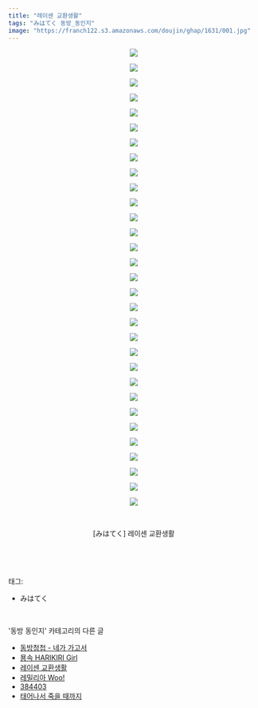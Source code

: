 ```yaml
---
title: "레이센 교환생활"
tags: "みはてく 동방_동인지"
image: "https://franch122.s3.amazonaws.com/doujin/ghap/1631/001.jpg"
---
```

<div class="article">
<p style="text-align: center; clear: none; float: none;"><img src="{{ site.imgserver4 }}/ghap/1631/001.jpg"/></p>
<p style="text-align: center; clear: none; float: none;"><img src="{{ site.imgserver4 }}/ghap/1631/002.jpg"/></p>
<p style="text-align: center; clear: none; float: none;"><img src="{{ site.imgserver4 }}/ghap/1631/003.jpg"/></p>
<p style="text-align: center; clear: none; float: none;"><img src="{{ site.imgserver4 }}/ghap/1631/004.jpg"/></p>
<p style="text-align: center; clear: none; float: none;"><img src="{{ site.imgserver4 }}/ghap/1631/005.jpg"/></p>
<p style="text-align: center; clear: none; float: none;"><img src="{{ site.imgserver4 }}/ghap/1631/006.jpg"/></p>
<p style="text-align: center; clear: none; float: none;"><img src="{{ site.imgserver4 }}/ghap/1631/007.jpg"/></p>
<p style="text-align: center; clear: none; float: none;"><img src="{{ site.imgserver4 }}/ghap/1631/008.jpg"/></p>
<p style="text-align: center; clear: none; float: none;"><img src="{{ site.imgserver4 }}/ghap/1631/009.jpg"/></p>
<p style="text-align: center; clear: none; float: none;"><img src="{{ site.imgserver4 }}/ghap/1631/010.jpg"/></p>
<p style="text-align: center; clear: none; float: none;"><img src="{{ site.imgserver4 }}/ghap/1631/011.jpg"/></p>
<p style="text-align: center; clear: none; float: none;"><img src="{{ site.imgserver4 }}/ghap/1631/012.jpg"/></p>
<p style="text-align: center; clear: none; float: none;"><img src="{{ site.imgserver4 }}/ghap/1631/013.jpg"/></p>
<p style="text-align: center; clear: none; float: none;"><img src="{{ site.imgserver4 }}/ghap/1631/014.jpg"/></p>
<p style="text-align: center; clear: none; float: none;"><img src="{{ site.imgserver4 }}/ghap/1631/015.jpg"/></p>
<p style="text-align: center; clear: none; float: none;"><img src="{{ site.imgserver4 }}/ghap/1631/016.jpg"/></p>
<p style="text-align: center; clear: none; float: none;"><img src="{{ site.imgserver4 }}/ghap/1631/017.jpg"/></p>
<p style="text-align: center; clear: none; float: none;"><img src="{{ site.imgserver4 }}/ghap/1631/018.jpg"/></p>
<p style="text-align: center; clear: none; float: none;"><img src="{{ site.imgserver4 }}/ghap/1631/019.jpg"/></p>
<p style="text-align: center; clear: none; float: none;"><img src="{{ site.imgserver4 }}/ghap/1631/020.jpg"/></p>
<p style="text-align: center; clear: none; float: none;"><img src="{{ site.imgserver4 }}/ghap/1631/021.jpg"/></p>
<p style="text-align: center; clear: none; float: none;"><img src="{{ site.imgserver4 }}/ghap/1631/022.jpg"/></p>
<p style="text-align: center; clear: none; float: none;"><img src="{{ site.imgserver4 }}/ghap/1631/023.jpg"/></p>
<p style="text-align: center; clear: none; float: none;"><img src="{{ site.imgserver4 }}/ghap/1631/024.jpg"/></p>
<p style="text-align: center; clear: none; float: none;"><img src="{{ site.imgserver4 }}/ghap/1631/025.jpg"/></p>
<p style="text-align: center; clear: none; float: none;"><img src="{{ site.imgserver4 }}/ghap/1631/026.jpg"/></p>
<p style="text-align: center; clear: none; float: none;"><img src="{{ site.imgserver4 }}/ghap/1631/027.jpg"/></p>
<p style="text-align: center; clear: none; float: none;"><img src="{{ site.imgserver4 }}/ghap/1631/028.jpg"/></p>
<p style="text-align: center; clear: none; float: none;"><img src="{{ site.imgserver4 }}/ghap/1631/029.jpg"/></p>
<p style="text-align: center; clear: none; float: none;"><img src="{{ site.imgserver4 }}/ghap/1631/030.jpg"/></p>
<p style="text-align: center; clear: none; float: none;"><img src="{{ site.imgserver4 }}/ghap/1631/031.jpg"/></p>
<p style="text-align: center; clear: none; float: none;"><br/></p>
<p style="text-align: center; clear: none; float: none;">[みはてく] 레이센 교환생활</p>
<p><br/></p>
</div><br/>
<div class="tagTrail">
<p>태그: </p>
<ul>
<li>みはてく</li>
</ul>
</div><br/>
<div class="another">
<p>'동방 동인지' 카테고리의 다른 글</p>
<ul>
<li><a href="/ghap_1633">동방청첩 - 네가 가고서</a></li>
<li><a href="/ghap_1632">묭속 HARIKIRI Girl</a></li>
<li><a href="/ghap_1631">레이센 교환생활</a></li>
<li><a href="/ghap_1630">레밀리아 Woo!</a></li>
<li><a href="/ghap_1629">384403</a></li>
<li><a href="/ghap_1628">태어나서 죽을 때까지</a></li>
</ul>
</div><br/>
<div class="cb_module cb_fluid">
<div class="cb_wrt cb_profile">
</div><!-- commentList close -->
</div><br/>
